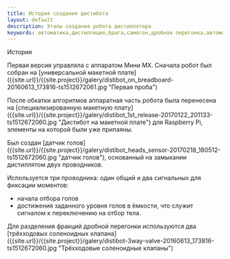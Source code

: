 ```yaml
---
title: История создания дистибота
layout: default
description: Этапы создания робота дистиллятора
keywords: автоматика,дистилляция,брага,самогон,дробная перегонка,автоматизация
---
```

История

Первая версия управляла с аппаратом Мини МХ. Сначала робот был собран на [универсальной макетной плате] ({{site.url}}/{{site.project}}/galery/distibot_on_breadboard-20160613_173816-ts1512672061.jpg "Первая проба")

После обкатки алгоритмов аппаратная часть робота была перенесена на [специализированную макетную плату] ({{site.url}}/{{site.project}}/galery/distibot_1st_release-20170122_201133-ts1512672060.jpg "Дистибот на макетной плате") для Raspberry Pi, элементы на которой были уже припаяны.

Был создан [датчик голов] ({{site.url}}/{{site.project}}/galery/distibot_heads_sensor-20170218_180512-ts1512672060.jpg "датчик голов"),  основанный на замыкании дистиллятом двух проводников.

Используется три проводника: один общий и два сигнальных для фиксации моментов:
* начала отбора голов
* достижения заданного уровня голов в ёмкости, что служит сигналом к переключению на отбор тела.

Для разделения фракций дробной перегонки используются два [трёхходовых соленоидных клапана] ({{site.url}}/{{site.project}}/galery/distibot-3way-valve-20160613_173816-ts1512672060.jpg "Трёхходовые соленоидные клапаны")
